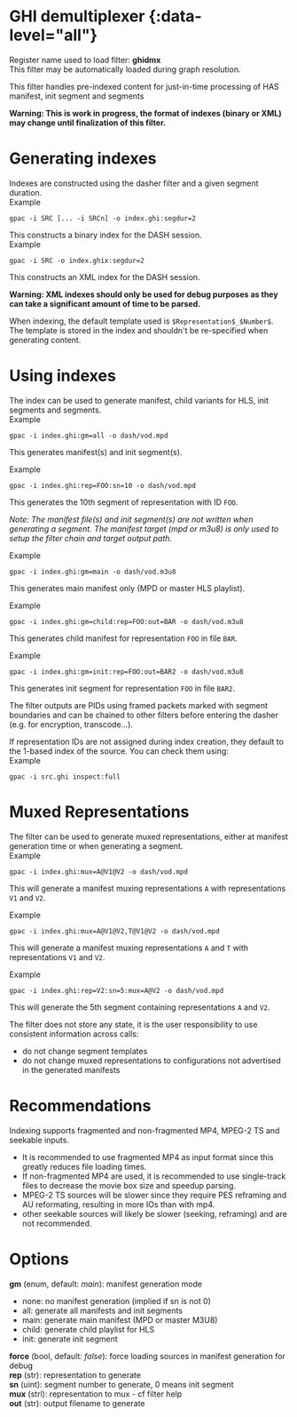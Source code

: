 <!-- automatically generated - do not edit, patch gpac/applications/gpac/gpac.c -->

# GHI demultiplexer {:data-level="all"}   
  
Register name used to load filter: __ghidmx__  
This filter may be automatically loaded during graph resolution.  
  
This filter handles pre-indexed content for just-in-time processing of HAS manifest, init segment and segments  
  
__Warning: This is work in progress, the format of indexes (binary or XML) may change until finalization of this filter.__  
  
# Generating indexes  
  
Indexes are constructed using the dasher filter and a given segment duration.  
Example
```
gpac -i SRC [... -i SRCn] -o index.ghi:segdur=2
```  

This constructs a binary index for the DASH session.  
Example
```
gpac -i SRC -o index.ghix:segdur=2
``` 
 
This constructs an XML index for the DASH session.  
  
__Warning: XML indexes should only be used for debug purposes as they can take a significant amount of time to be parsed.__  
  
When indexing, the default template used is `$Representation$_$Number$`. The template is stored in the index and shouldn't be re-specified when generating content.  
  
# Using indexes  
  
The index can be used to generate manifest, child variants for HLS, init segments and segments.  
Example
```
gpac -i index.ghi:gm=all -o dash/vod.mpd
``` 

This generates manifest(s) and init segment(s).  
  
Example
```
gpac -i index.ghi:rep=FOO:sn=10 -o dash/vod.mpd
``` 

This generates the 10th segment of representation with ID `FOO`.  
  
_Note: The manifest file(s) and init segment(s) are not written when generating a segment. The manifest target (mpd or m3u8) is only used to setup the filter chain and target output path._  
  
Example
```
gpac -i index.ghi:gm=main -o dash/vod.m3u8
``` 

This generates main manifest only (MPD or master HLS playlist).  
  
Example
```
gpac -i index.ghi:gm=child:rep=FOO:out=BAR -o dash/vod.m3u8
``` 

This generates child manifest for representation `FOO` in file `BAR`.  
  
Example
```
gpac -i index.ghi:gm=init:rep=FOO:out=BAR2 -o dash/vod.m3u8
```  

This generates init segment for representation `FOO` in file `BAR2`.  
  
The filter outputs are PIDs using framed packets marked with segment boundaries and can be chained to other filters before entering the dasher (e.g. for encryption, transcode...).  
  
If representation IDs are not assigned during index creation, they default to the 1-based index of the source. You can check them using:  
Example
```
gpac -i src.ghi inspect:full
```  
  
# Muxed Representations  
  
The filter can be used to generate muxed representations, either at manifest generation time or when generating a segment.  
Example
```
gpac -i index.ghi:mux=A@V1@V2 -o dash/vod.mpd
``` 

This will generate a manifest muxing representations `A` with representations `V1` and `V2`.  
  
Example
```
gpac -i index.ghi:mux=A@V1@V2,T@V1@V2 -o dash/vod.mpd
``` 

This will generate a manifest muxing representations `A` and `T` with representations `V1` and `V2`.  
  
Example
```
gpac -i index.ghi:rep=V2:sn=5:mux=A@V2 -o dash/vod.mpd
``` 
 
This will generate the 5th segment containing representations `A` and `V2`.  
  
The filter does not store any state, it is the user responsibility to use consistent information across calls:  

- do not change segment templates  
- do not change muxed representations to configurations not advertised in the generated manifests  

  
# Recommendations  
  
Indexing supports fragmented and non-fragmented MP4, MPEG-2 TS and seekable inputs.  

- It is recommended to use fragmented MP4 as input format since this greatly reduces file loading times.  
- If non-fragmented MP4 are used, it is recommended to use single-track files to decrease the movie box size and speedup parsing.  
- MPEG-2 TS sources will be slower since they require PES reframing and AU reformating, resulting in more IOs than with mp4.  
- other seekable sources will likely be slower (seeking, reframing) and are not recommended.  

  

# Options    
  
<a id="gm">__gm__</a> (enum, default: _main_): manifest generation mode  

- none: no manifest generation (implied if sn is not 0)  
- all: generate all manifests and init segments  
- main: generate main manifest (MPD or master M3U8)  
- child: generate child playlist for HLS  
- init: generate init segment  
  
<a id="force">__force__</a> (bool, default: _false_): force loading sources in manifest generation for debug  
<a id="rep">__rep__</a> (str): representation to generate  
<a id="sn">__sn__</a> (uint):  segment number to generate, 0 means init segment  
<a id="mux">__mux__</a> (strl): representation to mux - cf filter help  
<a id="out">__out__</a> (str): output filename to generate  
  
